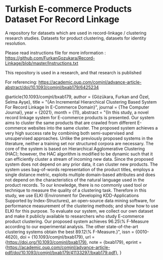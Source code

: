 # Turkish E-commerce Products Dataset For Record Linkage

A repository for datasets which are used in record-linkage / clustering research studies. Datasets for product clustering, datasets for identity resolution.

Please read instructions file for more information : https://github.com/FurkanGozukara/Record-Linkage/blob/master/Instructions.txt

This repository is used in a research, and that research is published

For referencing: https://academic.oup.com/comjnl/advance-article-abstract/doi/10.1093/comjnl/bxab179/6425234


@article{10.1093/comjnl/bxab179,
    author = {Gözükara, Furkan and Özel, Selma Ayşe},
    title = "{An Incremental Hierarchical Clustering Based System For Record Linkage In E-Commerce Domain}",
    journal = {The Computer Journal},
    year = {2021},
    month = {11},
    abstract = "{In this study, a novel record linkage system for E-commerce products is presented. Our system aims to cluster the same products that are crawled from different E-commerce websites into the same cluster. The proposed system achieves a very high success rate by combining both semi-supervised and unsupervised approaches. Unlike the previously proposed systems in the literature, neither a training set nor structured corpora are necessary. The core of the system is based on Hierarchical Agglomerative Clustering (HAC); however, the HAC algorithm is modified to be dynamic such that it can efficiently cluster a stream of incoming new data. Since the proposed system does not depend on any prior data, it can cluster new products. The system uses bag-of-words representation of the product titles, employs a single distance metric, exploits multiple domain-based attributes and does not depend on the characteristics of the natural language used in the product records. To our knowledge, there is no commonly used tool or technique to measure the quality of a clustering task. Therefore in this study, we use ELKI (Environment for Developing KDD-Applications Supported by Index-Structures), an open-source data mining software, for performance measurement of the clustering methods; and show how to use ELKI for this purpose. To evaluate our system, we collect our own dataset and make it publicly available to researchers who study E-commerce product clustering. Our proposed system achieves 96.25\\% F-Measure according to our experimental analysis. The other state-of-the-art clustering systems obtain the best 89.12\\% F-Measure.}",
    issn = {0010-4620},
    doi = {10.1093/comjnl/bxab179},
    url = {https://doi.org/10.1093/comjnl/bxab179},
    note = {bxab179},
    eprint = {https://academic.oup.com/comjnl/advance-article-pdf/doi/10.1093/comjnl/bxab179/41133297/bxab179.pdf},
}




